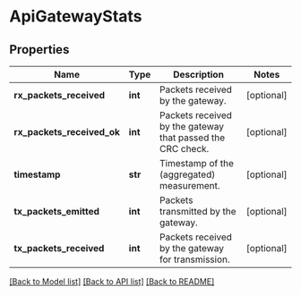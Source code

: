 # ApiGatewayStats

## Properties
Name | Type | Description | Notes
------------ | ------------- | ------------- | -------------
**rx_packets_received** | **int** | Packets received by the gateway. | [optional] 
**rx_packets_received_ok** | **int** | Packets received by the gateway that passed the CRC check. | [optional] 
**timestamp** | **str** | Timestamp of the (aggregated) measurement. | [optional] 
**tx_packets_emitted** | **int** | Packets transmitted by the gateway. | [optional] 
**tx_packets_received** | **int** | Packets received by the gateway for transmission. | [optional] 

[[Back to Model list]](../README.md#documentation-for-models) [[Back to API list]](../README.md#documentation-for-api-endpoints) [[Back to README]](../README.md)


